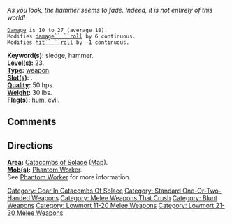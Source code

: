 *As you look, the hammer seems to fade. Indeed, it is not entirely of
this world!*

[`Damage`](Melee_Weapon_Values.md "wikilink")` is 10 to 27 (average 18).`  
`Modifies `[`damage`` ``roll`](Damage_Roll.md "wikilink")` by 6 continuous.`  
`Modifies `[`hit`` ``roll`](Hit_Roll.md "wikilink")` by -1 continuous.`

**Keyword(s):** sledge, hammer.  
**[Level(s)](Object_Level.md "wikilink"):** 23.  
**[Type](:Category:_Object_Types.md "wikilink"):**
[weapon](:Category:_Melee_Weapons.md "wikilink").  
**[Slot(s)](Object_Slots.md "wikilink"):** <wielded>.  
**[Quality](Object_Quality.md "wikilink"):** 50 hps.  
**[Weight](Object_Weight.md "wikilink"):** 30 lbs.  
**[Flag(s)](:Category:_Object_Flags.md "wikilink"):**
[hum](Hum_Flag.md "wikilink"), [evil](Evil_Flag.md "wikilink").  

## Comments

## Directions

**[Area](:Category:_Areas.md "wikilink"):** [Catacombs of
Solace](:Category:_Catacombs_Of_Solace.md "wikilink")
([Map](Catacombs_Of_Solace_Map.md "wikilink")).  
**[Mob(s)](:Category:_Mobs.md "wikilink"):** [Phantom
Worker](Phantom_Worker "wikilink").  
See [Phantom Worker](Phantom_Worker "wikilink") for more information.

[Category: Gear In Catacombs Of
Solace](Category:_Gear_In_Catacombs_Of_Solace "wikilink") [Category:
Standard One-Or-Two-Handed
Weapons](Category:_Standard_One-Or-Two-Handed_Weapons "wikilink")
[Category: Melee Weapons That
Crush](Category:_Melee_Weapons_That_Crush "wikilink") [Category: Blunt
Weapons](Category:_Blunt_Weapons "wikilink") [Category: Lowmort 11-20
Melee Weapons](Category:_Lowmort_11-20_Melee_Weapons "wikilink")
[Category: Lowmort 21-30 Melee
Weapons](Category:_Lowmort_21-30_Melee_Weapons "wikilink")

